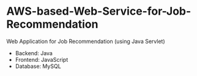 # AWS-based-Web-Service-for-Job-Recommendation

Web Application for Job Recommendation (using Java Servlet)
* Backend: Java
* Frontend: JavaScript
* Database: MySQL
